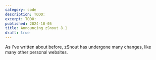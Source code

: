```yaml
---
category: code
description: TODO:
excerpt: TODO:
published: 2024-10-05
title: Announcing zSnout 8.1
draft: true
---
```


As I've written about before, zSnout has undergone many changes, like many other
personal websites.
